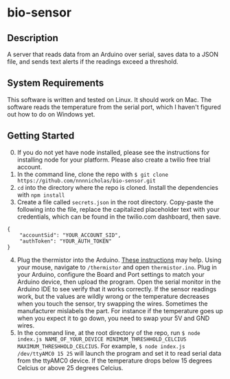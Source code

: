 # bio-sensor

## Description
A server that reads data from an Arduino over serial, saves data to a JSON file, and sends text alerts if the readings exceed a threshold.

## System Requirements
This software is written and tested on Linux. It should work on Mac. The software reads the temperature from the serial port, which I haven't figured out how to do on Windows yet. 

## Getting Started
0. If you do not yet have node installed, please see the instructions for installing node for your platform. Please also create a twilio free trial account. 
1. In the command line, clone the repo with `$ git clone https://github.com/nnnnicholas/bio-sensor.git`
2. `cd` into the directory where the repo is cloned. Install the dependencies with `npm install`
3. Create a file called `secrets.json` in the root directory. Copy-paste the following into the file, replace the capitalized placeholder text with your credentials, which can be found in the twilio.com dashboard, then save.
````
{
    "accountSid": "YOUR_ACCOUNT_SID",
    "authToken": "YOUR_AUTH_TOKEN"
}
````
4. Plug the thermistor into the Arduino. [These instructions](https://steps2make.com/2017/10/arduino-temperature-sensor-module-ky-013/) may help. Using your mouse, navigate to `/thermistor` and open `thermistor.ino`. Plug in your Arduino, configure the Board and Port settings to match your Arduino device, then upload the program. Open the serial monitor in the Arduino IDE to see verify that it works correctly. If the sensor readings work, but the values are wildly wrong or the temperature decreases when you touch the sensor, try swapping the wires. Sometimes the manufacturer mislabels the part. For instance if the temperature goes up when you expect it to go down, you need to swap your 5V and GND wires. 
5. In the command line, at the root directory of the repo, run `$ node index.js NAME_OF_YOUR_DEVICE MINIMUM_THRESHHOLD_CELCIUS MAXIMUM_THRESHHOLD_CELCIUS`. For example, `$ node index.js /dev/ttyAMC0 15 25` will launch the program and set it to read serial data from the ttyAMC0 device. If the temperature drops below 15 degrees Celcius or above 25 degrees Celcius.